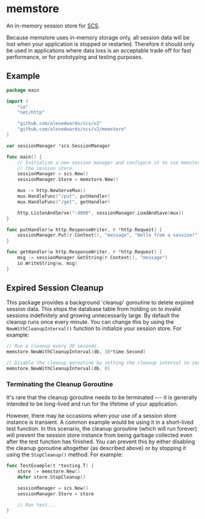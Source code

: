 # memstore

An in-memory session store for [SCS](https://github.com/alexedwards/scs).


Because memstore uses in-memory storage only, all session data will be lost when your application is stopped or restarted. Therefore it should only be used in applications where data loss is an acceptable trade off for fast performance, or for prototyping and testing purposes.

## Example

```go
package main

import (
	"io"
	"net/http"

	"github.com/alexedwards/scs/v2"
	"github.com/alexedwards/scs/v2/memstore"
)

var sessionManager *scs.SessionManager

func main() {
	// Initialize a new session manager and configure it to use memstore as
	// the session store.
	sessionManager = scs.New()
	sessionManager.Store = memstore.New()

	mux := http.NewServeMux()
	mux.HandleFunc("/put", putHandler)
	mux.HandleFunc("/get", getHandler)

	http.ListenAndServe(":4000", sessionManager.LoadAndSave(mux))
}

func putHandler(w http.ResponseWriter, r *http.Request) {
	sessionManager.Put(r.Context(), "message", "Hello from a session!")
}

func getHandler(w http.ResponseWriter, r *http.Request) {
	msg := sessionManager.GetString(r.Context(), "message")
	io.WriteString(w, msg)
}
```

## Expired Session Cleanup

This package provides a background 'cleanup' goroutine to delete expired session data. This stops the database table from holding on to invalid sessions indefinitely and growing unnecessarily large. By default the cleanup runs once every minute. You can change this by using the `NewWithCleanupInterval()` function to initialize your session store. For example:

```go
// Run a cleanup every 30 seconds.
memstore.NewWithCleanupInterval(db, 30*time.Second)

// Disable the cleanup goroutine by setting the cleanup interval to zero.
memstore.NewWithCleanupInterval(db, 0)
```

### Terminating the Cleanup Goroutine

It's rare that the cleanup goroutine needs to be terminated --- it is generally intended to be long-lived and run for the lifetime of your application.

However, there may be occasions when your use of a session store instance is transient. A common example would be using it in a short-lived test function. In this scenario, the cleanup goroutine (which will run forever) will prevent the session store instance from being garbage collected even after the test function has finished. You can prevent this by either disabling the cleanup goroutine altogether (as described above) or by stopping it using the `StopCleanup()` method. For example:

```go
func TestExample(t *testing.T) {
	store := memstore.New()
	defer store.StopCleanup()

	sessionManager = scs.New()
	sessionManager.Store = store

	// Run test...
}
```